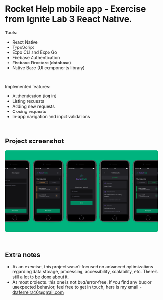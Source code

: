 # Rocket Help mobile app - Exercise from Ignite Lab 3 React Native.

Tools:

- React Native
- TypeScript
- Expo CLI and Expo Go
- Firebase Authentication
- Firebase Firestore (database)
- Native Base (UI components library)

<br>

Implemented features:

- Authentication (log in)
- Listing requests
- Adding new requests
- Closing requests
- In-app navigation and input validations

<br>

## Project screenshot

<img src=".github/project-screenshot.png"><br>

<br>

## Extra notes

- As an exercise, this project wasn’t focused on advanced optimizations regarding data storage, processing, accessibility, scalability, etc. There’s still a lot to be done about it.
- As most projects, this one is not bug/error-free. If you find any bug or unexpected behavior, feel free to get in touch, here is my email - dfaferreira46@gmail.com
